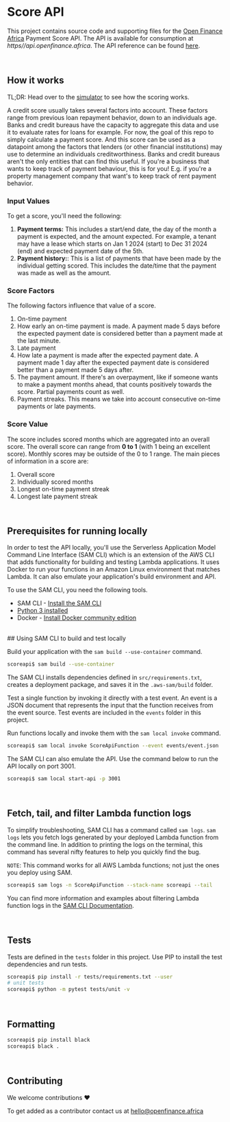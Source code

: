 # Score API

This project contains source code and supporting files for the [Open Finance Africa](https://openfinance.africa) Payment
Score API. The API is available for consumption at *https//api.openfinance.africa*. 
The API reference can be found [here](https://app.theneo.io/open-finance-africa/documentation). 

<br/>

## How it works

TL;DR: Head over to the [simulator](https://openfinance.africa/simulator) to see how the scoring works.


A credit score usually takes several factors into account. These factors range from previous loan repayment behavior, down to an individuals age.
Banks and credit bureaus have the capacity to aggregate this data and use it to evaluate rates for loans for example. 
For now, the goal of this repo to simply calculate a payment score. And this score can be used as a datapoint among the factors that lenders (or other financial institutions) may use to determine an individuals creditworthiness. 
Banks and credit bureaus aren't the only entities that can find this useful. If you're a business that wants to keep track of payment behaviour, this is for you! E.g. if you're a property management company that want's to keep track of rent payment behavior.

### Input Values

To get a score, you'll need the following:
1. **Payment terms:** This includes a start/end date, the day of the month a payment is expected, and the amount expected. For example, a tenant may have a lease which starts on Jan 1 2024 (start) to Dec 31 2024 (end) and expected payment date of the 5th.
2. **Payment history:**: This is a list of payments that have been made by the individual getting scored. This includes the date/time that the payment was made as well as the amount.

### Score Factors

The following factors influence that value of a score.
1. On-time payment
2. How early an on-time payment is made. A payment made 5 days before the expected payment date is considered better than a payment made at the last minute.
3. Late payment
4. How late a payment is made after the expected payment date. A payment made 1 day after the expected payment date is considered better than a payment made 5 days after.
5. The payment amount. If there's an overpayment, like if someone wants to make a payment months ahead, that counts positively towards the score. Partial payments count as well.
6. Payment streaks. This means we take into account consecutive on-time payments or late payments.


### Score Value

The score includes scored months which are aggregated into an overall score. The overall score can range from **0 to 1** (with 1 being an excellent score). Monthly scores may be outside of the 0 to 1 range. 
The main pieces of information in a score are:
1. Overall score
2. Individually scored months
3. Longest on-time payment streak
4. Longest late payment streak

<br/>

## Prerequisites for running locally

In order to test the API locally, you'll use the Serverless Application Model Command Line Interface (SAM CLI) which is an extension of the AWS CLI that adds functionality for building and testing Lambda applications. It uses Docker to run your functions in an Amazon Linux environment that matches Lambda. It can also emulate your application's build environment and API.

To use the SAM CLI, you need the following tools.

* SAM CLI - [Install the SAM CLI](https://docs.aws.amazon.com/serverless-application-model/latest/developerguide/serverless-sam-cli-install.html)
* [Python 3 installed](https://www.python.org/downloads/)
* Docker - [Install Docker community edition](https://hub.docker.com/search/?type=edition&offering=community)

<br/>
## Using SAM CLI to build and test locally

Build your application with the `sam build --use-container` command.

```bash
scoreapi$ sam build --use-container
```

The SAM CLI installs dependencies defined in `src/requirements.txt`, creates a deployment package, and saves it in the `.aws-sam/build` folder.

Test a single function by invoking it directly with a test event. An event is a JSON document that represents the input that the function receives from the event source. Test events are included in the `events` folder in this project.

Run functions locally and invoke them with the `sam local invoke` command.

```bash
scoreapi$ sam local invoke ScoreApiFunction --event events/event.json
```

The SAM CLI can also emulate the API. Use the command below to run the API locally on port 3001.

```bash
scoreapi$ sam local start-api -p 3001
```

<br/>

## Fetch, tail, and filter Lambda function logs

To simplify troubleshooting, SAM CLI has a command called `sam logs`. `sam logs` lets you fetch logs generated by your deployed Lambda function from the command line. In addition to printing the logs on the terminal, this command has several nifty features to help you quickly find the bug.

`NOTE`: This command works for all AWS Lambda functions; not just the ones you deploy using SAM.

```bash
scoreapi$ sam logs -n ScoreApiFunction --stack-name scoreapi --tail
```

You can find more information and examples about filtering Lambda function logs in the [SAM CLI Documentation](https://docs.aws.amazon.com/serverless-application-model/latest/developerguide/serverless-sam-cli-logging.html).

<br/>

## Tests

Tests are defined in the `tests` folder in this project. Use PIP to install the test dependencies and run tests.

```bash
scoreapi$ pip install -r tests/requirements.txt --user
# unit tests
scoreapi$ python -m pytest tests/unit -v
```

<br/>

## Formatting

```bash
scoreapi$ pip install black
scoreapi$ black .
```

<br/>

## Contributing

We welcome contributions ❤️ 

To get added as a contributor contact us at hello@openfinance.africa